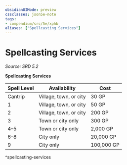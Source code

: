```yaml
---
obsidianUIMode: preview
cssclasses: json5e-note
tags:
- compendium/src/5e/xphb
aliases: ["Spellcasting Services"]
---
```

# Spellcasting Services
*Source: SRD 5.2* 

**Spellcasting Services**

| Spell Level | Availability | Cost |
|-------------|--------------|------|
| Cantrip | Village, town, or city | 30 GP |
| 1 | Village, town, or city | 50 GP |
| 2 | Village, town, or city | 200 GP |
| 3 | Town or city only | 300 GP |
| 4–5 | Town or city only | 2,000 GP |
| 6–8 | City only | 20,000 GP |
| 9 | City only | 100,000 GP |
^spellcasting-services